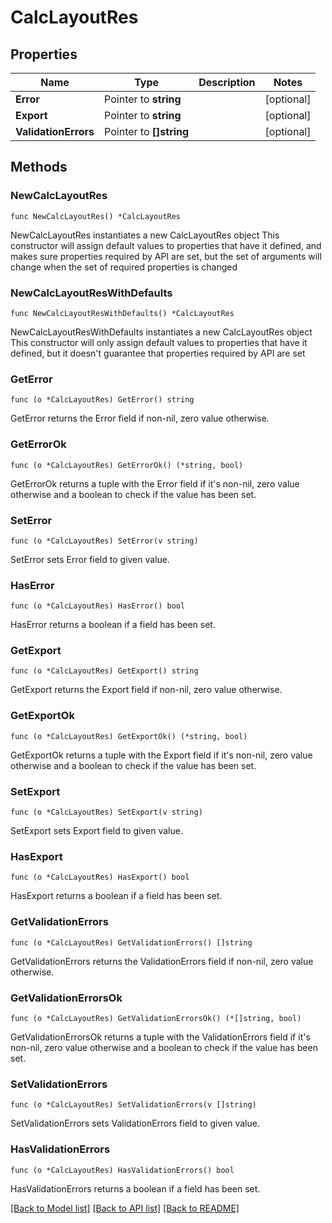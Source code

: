 # CalcLayoutRes

## Properties

Name | Type | Description | Notes
------------ | ------------- | ------------- | -------------
**Error** | Pointer to **string** |  | [optional] 
**Export** | Pointer to **string** |  | [optional] 
**ValidationErrors** | Pointer to **[]string** |  | [optional] 

## Methods

### NewCalcLayoutRes

`func NewCalcLayoutRes() *CalcLayoutRes`

NewCalcLayoutRes instantiates a new CalcLayoutRes object
This constructor will assign default values to properties that have it defined,
and makes sure properties required by API are set, but the set of arguments
will change when the set of required properties is changed

### NewCalcLayoutResWithDefaults

`func NewCalcLayoutResWithDefaults() *CalcLayoutRes`

NewCalcLayoutResWithDefaults instantiates a new CalcLayoutRes object
This constructor will only assign default values to properties that have it defined,
but it doesn't guarantee that properties required by API are set

### GetError

`func (o *CalcLayoutRes) GetError() string`

GetError returns the Error field if non-nil, zero value otherwise.

### GetErrorOk

`func (o *CalcLayoutRes) GetErrorOk() (*string, bool)`

GetErrorOk returns a tuple with the Error field if it's non-nil, zero value otherwise
and a boolean to check if the value has been set.

### SetError

`func (o *CalcLayoutRes) SetError(v string)`

SetError sets Error field to given value.

### HasError

`func (o *CalcLayoutRes) HasError() bool`

HasError returns a boolean if a field has been set.

### GetExport

`func (o *CalcLayoutRes) GetExport() string`

GetExport returns the Export field if non-nil, zero value otherwise.

### GetExportOk

`func (o *CalcLayoutRes) GetExportOk() (*string, bool)`

GetExportOk returns a tuple with the Export field if it's non-nil, zero value otherwise
and a boolean to check if the value has been set.

### SetExport

`func (o *CalcLayoutRes) SetExport(v string)`

SetExport sets Export field to given value.

### HasExport

`func (o *CalcLayoutRes) HasExport() bool`

HasExport returns a boolean if a field has been set.

### GetValidationErrors

`func (o *CalcLayoutRes) GetValidationErrors() []string`

GetValidationErrors returns the ValidationErrors field if non-nil, zero value otherwise.

### GetValidationErrorsOk

`func (o *CalcLayoutRes) GetValidationErrorsOk() (*[]string, bool)`

GetValidationErrorsOk returns a tuple with the ValidationErrors field if it's non-nil, zero value otherwise
and a boolean to check if the value has been set.

### SetValidationErrors

`func (o *CalcLayoutRes) SetValidationErrors(v []string)`

SetValidationErrors sets ValidationErrors field to given value.

### HasValidationErrors

`func (o *CalcLayoutRes) HasValidationErrors() bool`

HasValidationErrors returns a boolean if a field has been set.


[[Back to Model list]](../README.md#documentation-for-models) [[Back to API list]](../README.md#documentation-for-api-endpoints) [[Back to README]](../README.md)


